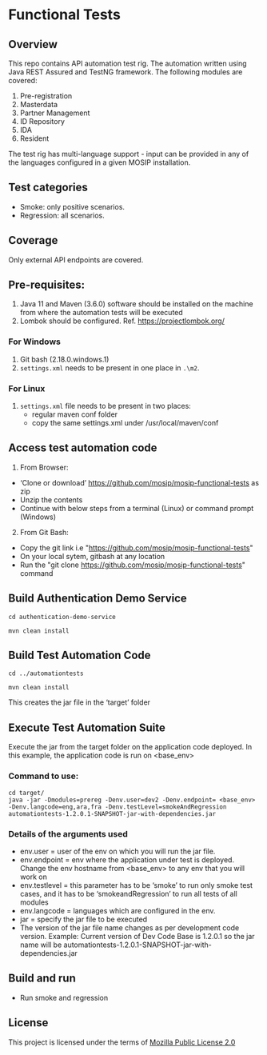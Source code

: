 # Functional Tests

## Overview
This repo contains API automation test rig. The automation written using Java REST Assured and TestNG framework. The following modules are covered:
1. Pre-registration
1. Masterdata
1. Partner Management
1. ID Repository
1. IDA 
1. Resident

The test rig has multi-language support - input can be provided in any of the languages configured in a given MOSIP installation. 

## Test categories
*  Smoke: only positive scenarios.
*  Regression: all scenarios. 

## Coverage
Only external API endpoints are covered. 

## Pre-requisites:
1.	Java 11 and Maven (3.6.0) software should be installed on the machine from where the automation tests will be executed
2.	Lombok should be configured. Ref. https://projectlombok.org/
  
### For Windows
1.  Git bash (2.18.0.windows.1)
2.	`settings.xml` needs to be present in one place in `.\m2`.
  
### For Linux
1. `settings.xml` file needs to be present in two places:
    * regular maven conf folder
    * copy the same settings.xml under /usr/local/maven/conf

## Access test automation code
1.  From Browser:
   *  ‘Clone or download’ https://github.com/mosip/mosip-functional-tests as zip
   *  Unzip the contents
   *  Continue with below steps from a terminal (Linux) or command prompt (Windows)
    
2.  From Git Bash:
  *  Copy the git link i.e "https://github.com/mosip/mosip-functional-tests"
  *	 On your local sytem, gitbash at any location
  *	 Run the "git clone https://github.com/mosip/mosip-functional-tests" command

## Build Authentication Demo Service
```
cd authentication-demo-service
```
```
mvn clean install
```

## Build Test Automation Code
```
cd ../automationtests
```
```
mvn clean install  
```
This creates the jar file in the ‘target’ folder

## Execute Test Automation Suite
  
  Execute the jar from the target folder on the application code deployed. In this example, the application code is run on <base_env>
  
  ### Command to use:
```
cd target/
java -jar -Dmodules=prereg -Denv.user=dev2 -Denv.endpoint= <base_env> -Denv.langcode=eng,ara,fra -Denv.testLevel=smokeAndRegression automationtests-1.2.0.1-SNAPSHOT-jar-with-dependencies.jar
```
 ### Details of the arguments used
* env.user = user of the env on which you will run the jar file. 
* env.endpoint = env where the application under test is deployed. Change the env hostname from <base_env> to any env that you will work on
* env.testlevel = this parameter has to be ‘smoke’ to run only smoke test cases, and it has to be ‘smokeandRegression’ to run all tests of all modules
* env.langcode = languages which are configured in the env.
* jar = specify the jar file to be executed
* The version of the jar file name changes as per development code version.
Example: Current version of Dev Code Base is 1.2.0.1 so the jar name will be automationtests-1.2.0.1-SNAPSHOT-jar-with-dependencies.jar

## Build and run

* Run smoke and regression

## License
This project is licensed under the terms of [Mozilla Public License 2.0](https://github.com/mosip/mosip-platform/blob/master/LICENSE)

